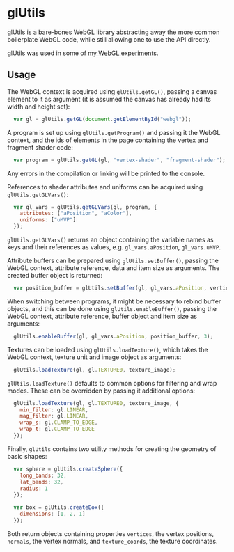 glUtils
========

glUtils is a bare-bones WebGL library abstracting away the more common boilerplate WebGL code,
while still allowing one to use the API directly.

glUtils was used in some of [my WebGL experiments](http://tareksherif.ca/#experiments).

Usage
------

The WebGL context is acquired using `glUtils.getGL()`, passing a canvas element to it as argument (it is assumed the canvas has already had its width and height set):

```JavaScript
  var gl = glUtils.getGL(document.getElementById("webgl"));
```

A program is set up using `glUtils.getProgram()` and passing it the WebGL context, and the ids of elements
in the page containing the vertex and fragment shader code:

```JavaScript
  var program = glUtils.getGL(gl, "vertex-shader", "fragment-shader");
```

Any errors in the compilation or linking will be printed to the console.

References to shader attributes and uniforms can be acquired using `glUtils.getGLVars()`:

```JavaScript
  var gl_vars = glUtils.getGLVars(gl, program, {
    attributes: ["aPosition", "aColor"],
    uniforms: ["uMVP"]
  });
```

`glUtils.getGLVars()` returns an object containing the variable names as keys and their references
as values, e.g. `gl_vars.aPosition`, `gl_vars.uMVP`.

Attribute buffers can be prepared using `glUtils.setBuffer()`, passing the WebGL context, 
attribute reference, data and item size as arguments. The created buffer object is returned:

```JavaScript
  var position_buffer = glUtils.setBuffer(gl, gl_vars.aPosition, vertices, 3);
```

When switching between programs, it might be necessary to rebind buffer objects, 
and this can be done using `glUtils.enableBuffer()`, passing the WebGL context, 
attribute reference, buffer object and item size as arguments:

```JavaScript
  glUtils.enableBuffer(gl, gl_vars.aPosition, position_buffer, 3);
```

Textures can be loaded using `glUtils.loadTexture()`, which takes the WebGL
context, texture unit and image object as arguments:

```JavaScript
  glUtils.loadTexture(gl, gl.TEXTURE0, texture_image);
````

`glUtils.loadTexture()` defaults to common options for filtering and wrap modes. These can be overridden by passing it additional options:

```JavaScript
  glUtils.loadTexture(gl, gl.TEXTURE0, texture_image, {
    min_filter: gl.LINEAR,
    mag_filter: gl.LINEAR,
    wrap_s: gl.CLAMP_TO_EDGE,
    wrap_t: gl.CLAMP_TO_EDGE
  });
````

Finally, `glUtils` contains two utility methods for creating the geometry of basic shapes:

```JavaScript
  var sphere = glUtils.createSphere({
    long_bands: 32,
    lat_bands: 32,
    radius: 1
  });

  var box = glUtils.createBox({
    dimensions: [1, 2, 1]
  });
```

Both return objects containing properties `vertices`, the vertex positions, `normals`, the vertex normals, and
`texture_coords`, the texture coordinates.
